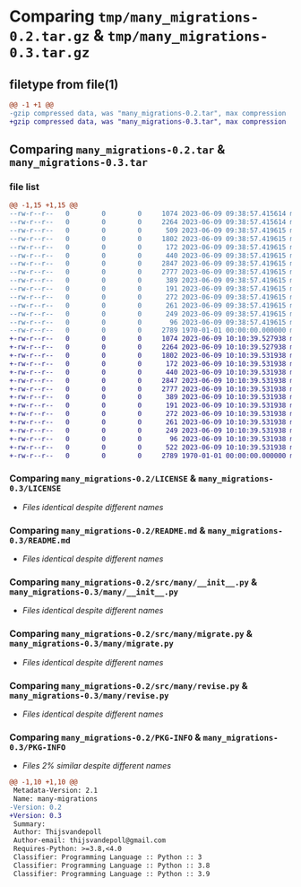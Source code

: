 # Comparing `tmp/many_migrations-0.2.tar.gz` & `tmp/many_migrations-0.3.tar.gz`

## filetype from file(1)

```diff
@@ -1 +1 @@
-gzip compressed data, was "many_migrations-0.2.tar", max compression
+gzip compressed data, was "many_migrations-0.3.tar", max compression
```

## Comparing `many_migrations-0.2.tar` & `many_migrations-0.3.tar`

### file list

```diff
@@ -1,15 +1,15 @@
--rw-r--r--   0        0        0     1074 2023-06-09 09:38:57.415614 many_migrations-0.2/LICENSE
--rw-r--r--   0        0        0     2264 2023-06-09 09:38:57.415614 many_migrations-0.2/README.md
--rw-r--r--   0        0        0      509 2023-06-09 09:38:57.419615 many_migrations-0.2/pyproject.toml
--rw-r--r--   0        0        0     1802 2023-06-09 09:38:57.419615 many_migrations-0.2/src/many/__init__.py
--rw-r--r--   0        0        0      172 2023-06-09 09:38:57.419615 many_migrations-0.2/src/many/default-config.ini
--rw-r--r--   0        0        0      440 2023-06-09 09:38:57.419615 many_migrations-0.2/src/many/engine.py
--rw-r--r--   0        0        0     2847 2023-06-09 09:38:57.419615 many_migrations-0.2/src/many/migrate.py
--rw-r--r--   0        0        0     2777 2023-06-09 09:38:57.419615 many_migrations-0.2/src/many/revise.py
--rw-r--r--   0        0        0      389 2023-06-09 09:38:57.419615 many_migrations-0.2/src/many/templates/__init__.py
--rw-r--r--   0        0        0      191 2023-06-09 09:38:57.419615 many_migrations-0.2/src/many/templates/base.py.mako
--rw-r--r--   0        0        0      272 2023-06-09 09:38:57.419615 many_migrations-0.2/src/many/templates/elasticsearch.py.mako
--rw-r--r--   0        0        0      261 2023-06-09 09:38:57.419615 many_migrations-0.2/src/many/templates/spark.py.mako
--rw-r--r--   0        0        0      249 2023-06-09 09:38:57.419615 many_migrations-0.2/src/many/templates/sqlalchemy.py.mako
--rw-r--r--   0        0        0       96 2023-06-09 09:38:57.419615 many_migrations-0.2/src/many/utils.py
--rw-r--r--   0        0        0     2789 1970-01-01 00:00:00.000000 many_migrations-0.2/PKG-INFO
+-rw-r--r--   0        0        0     1074 2023-06-09 10:10:39.527938 many_migrations-0.3/LICENSE
+-rw-r--r--   0        0        0     2264 2023-06-09 10:10:39.527938 many_migrations-0.3/README.md
+-rw-r--r--   0        0        0     1802 2023-06-09 10:10:39.531938 many_migrations-0.3/many/__init__.py
+-rw-r--r--   0        0        0      172 2023-06-09 10:10:39.531938 many_migrations-0.3/many/default-config.ini
+-rw-r--r--   0        0        0      440 2023-06-09 10:10:39.531938 many_migrations-0.3/many/engine.py
+-rw-r--r--   0        0        0     2847 2023-06-09 10:10:39.531938 many_migrations-0.3/many/migrate.py
+-rw-r--r--   0        0        0     2777 2023-06-09 10:10:39.531938 many_migrations-0.3/many/revise.py
+-rw-r--r--   0        0        0      389 2023-06-09 10:10:39.531938 many_migrations-0.3/many/templates/__init__.py
+-rw-r--r--   0        0        0      191 2023-06-09 10:10:39.531938 many_migrations-0.3/many/templates/base.py.mako
+-rw-r--r--   0        0        0      272 2023-06-09 10:10:39.531938 many_migrations-0.3/many/templates/elasticsearch.py.mako
+-rw-r--r--   0        0        0      261 2023-06-09 10:10:39.531938 many_migrations-0.3/many/templates/spark.py.mako
+-rw-r--r--   0        0        0      249 2023-06-09 10:10:39.531938 many_migrations-0.3/many/templates/sqlalchemy.py.mako
+-rw-r--r--   0        0        0       96 2023-06-09 10:10:39.531938 many_migrations-0.3/many/utils.py
+-rw-r--r--   0        0        0      522 2023-06-09 10:10:39.531938 many_migrations-0.3/pyproject.toml
+-rw-r--r--   0        0        0     2789 1970-01-01 00:00:00.000000 many_migrations-0.3/PKG-INFO
```

### Comparing `many_migrations-0.2/LICENSE` & `many_migrations-0.3/LICENSE`

 * *Files identical despite different names*

### Comparing `many_migrations-0.2/README.md` & `many_migrations-0.3/README.md`

 * *Files identical despite different names*

### Comparing `many_migrations-0.2/src/many/__init__.py` & `many_migrations-0.3/many/__init__.py`

 * *Files identical despite different names*

### Comparing `many_migrations-0.2/src/many/migrate.py` & `many_migrations-0.3/many/migrate.py`

 * *Files identical despite different names*

### Comparing `many_migrations-0.2/src/many/revise.py` & `many_migrations-0.3/many/revise.py`

 * *Files identical despite different names*

### Comparing `many_migrations-0.2/PKG-INFO` & `many_migrations-0.3/PKG-INFO`

 * *Files 2% similar despite different names*

```diff
@@ -1,10 +1,10 @@
 Metadata-Version: 2.1
 Name: many-migrations
-Version: 0.2
+Version: 0.3
 Summary: 
 Author: Thijsvandepoll
 Author-email: thijsvandepoll@gmail.com
 Requires-Python: >=3.8,<4.0
 Classifier: Programming Language :: Python :: 3
 Classifier: Programming Language :: Python :: 3.8
 Classifier: Programming Language :: Python :: 3.9
```

